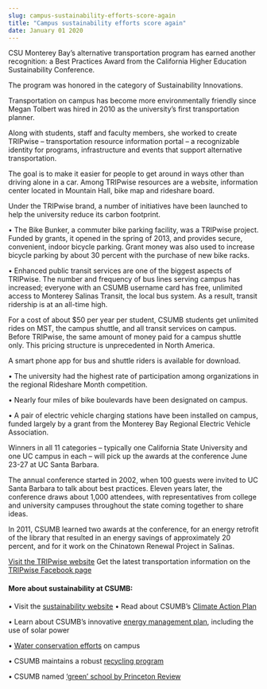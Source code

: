 ```yaml
---
slug: campus-sustainability-efforts-score-again
title: "Campus sustainability efforts score again"
date: January 01 2020
---
```


 
<p>
  CSU Monterey Bay’s alternative transportation program has earned another
  recognition: a Best Practices Award from the California Higher Education
  Sustainability Conference.
</p>
<p>The program was honored in the category of Sustainability Innovations.</p>
<p>
  Transportation on campus has become more environmentally friendly since Megan
  Tolbert was hired in 2010 as the university’s first transportation planner.
</p>
<p>
  Along with students, staff and faculty members, she worked to create TRIPwise
  – transportation resource information portal – a recognizable identity for
  programs, infrastructure and events that support alternative transportation.
</p>
<p>
  The goal is to make it easier for people to get around in ways other than
  driving alone in a car. Among TRIPwise resources are a website, information
  center located in Mountain Hall, bike map and rideshare board.
</p>
<p>
  Under the TRIPwise brand, a number of initiatives have been launched to help
  the university reduce its carbon footprint.
</p>
<p>
  • The Bike Bunker, a commuter bike parking facility, was a TRIPwise project.
  Funded by grants, it opened in the spring of 2013, and provides secure,
  convenient, indoor bicycle parking. Grant money was also used to increase
  bicycle parking by about 30 percent with the purchase of new bike racks.
</p>
<p>
  • Enhanced public transit services are one of the biggest aspects of TRIPwise.
  The number and frequency of bus lines serving campus has increased; everyone
  with an CSUMB username card has free, unlimited access to Monterey Salinas
  Transit, the local bus system. As a result, transit ridership is at an
  all-time high.
</p>
<p>
  For a cost of about $50 per year per student, CSUMB students get unlimited
  rides on MST, the campus shuttle, and all transit services on campus. Before
  TRIPwise, the same amount of money paid for a campus shuttle only. This
  pricing structure is unprecedented in North America.
</p>
<p>A smart phone app for bus and shuttle riders is available for download.</p>
<p>
  • The university had the highest rate of participation among organizations in
  the regional Rideshare Month competition.
</p>
<p>• Nearly four miles of bike boulevards have been designated on campus.</p>
<p>
  • A pair of electric vehicle charging stations have been installed on campus,
  funded largely by a grant from the Monterey Bay Regional Electric Vehicle
  Association.
</p>
<p>
  Winners in all 11 categories – typically one California State University and
  one UC campus in each – will pick up the awards at the conference June 23-27
  at UC Santa Barbara.
</p>
<p>
  The annual conference started in 2002, when 100 guests were invited to UC
  Santa Barbara to talk about best practices. Eleven years later, the conference
  draws about 1,000 attendees, with representatives from college and university
  campuses throughout the state coming together to share ideas.
</p>
<p>
  In 2011, CSUMB learned two awards at the conference, for an energy retrofit of
  the library that resulted in an energy savings of approximately 20 percent,
  and for it work on the Chinatown Renewal Project in Salinas.
</p>
<p>
  <a href="https://transportation.csumb.edu/tripwise-home"
    >Visit the TRIPwise website</a
  >
  Get the latest transportation information on the
  <a
    href="https://www.facebook.com/pages/TRIPwise-at-CalState-Monterey-Bay/134305713287849"
    >TRIPwise Facebook page</a
  >
</p>
<h4>More about sustainability at CSUMB:</h4>
<p>
  • Visit the
  <a href="https://ideals.csumb.edu/sustainability">sustainability website</a> •
  Read about CSUMB’s
  <a href="https://sustainability.csumb.edu/campus-sustainability-committee"
    >Climate Action Plan</a
  >
</p>
<p>
  • Learn about CSUMB’s innovative
  <a href="https://energy.csumb.edu/">energy management plan</a>, including the
  use of solar power
</p>
<p>
  •
  <a href="https://sustainability.csumb.edu/water-0"
    >Water conservation efforts</a
  >
  on campus
</p>
<p>
  • CSUMB maintains a robust
  <a href="https://sustainability.csumb.edu/waste-and-recycling"
    >recycling program</a
  >
</p>
<p>
  • CSUMB named
  <a
    href="https://news.csumb.edu/news/2013/apr/25/csumb-earns-another-green-honor"
    >‘green’ school by Princeton Review</a
  >
</p>
 

